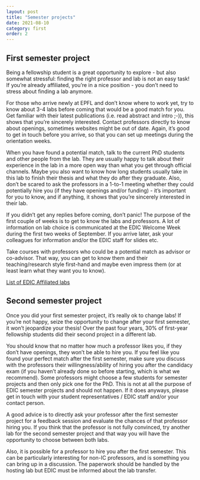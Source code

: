 ```yaml
---
layout: post
title: "Semester projects"
date: 2021-08-10
category: first
order: 2
---
```


## First semester project
Being a fellowship student is a great opportunity to explore - but also somewhat stressful: finding the right professor and lab is not an easy task! If you’re already affiliated, you’re in a nice position - you don’t need to stress about finding a lab anymore.

For those who arrive newly at EPFL and don’t know where to work yet, try to know about 3-4 labs before coming that would be a good match for you. Get familiar with their latest publications (i.e. read abstract and intro ;-)), this shows that you’re sincerely interested. Contact professors directly to know about openings, sometimes websites might be out of date. Again, it’s good to get in touch before you arrive, so that you can set up meetings during the orientation weeks.

When you have found a potential match, talk to the current PhD students and other people from the lab. They are usually happy to talk about their experience in the lab in a more open way than what you get through official channels. Maybe you also want to know how long students usually take in this lab to finish their thesis and what they do after they graduate. Also, don’t be scared to ask the professors in a 1-to-1 meeting whether they could potentially hire you (if they have openings and/or funding) - it’s important for you to know, and if anything, it shows that you’re sincerely interested in their lab.

If you didn’t get any replies before coming, don’t panic! The purpose of the first couple of weeks is to get to know the labs and professors. A lot of information on lab choice is communicated at the EDIC Welcome Week during the first two weeks of September. If you arrive later, ask your colleagues for information and/or the EDIC staff for slides etc.

Take courses with professors who could be a potential match as advisor or co-advisor. That way, you can get to know them and their teaching/research style first-hand and maybe even impress them (or at least learn what they want you to know).

[List of EDIC Affiliated labs](https://www.epfl.ch/education/phd/edic-computer-and-communication-sciences/edic-computer-and-communication-sciences/edic-affiliated-labs-research-expertise/) 

## Second semester project
Once you did your first semester project, it’s really ok to change labs! If you’re not happy, seize the opportunity to change after your first semester, it won’t jeopardize your thesis! Over the past four years, 30% of first-year fellowship students did their second project in a different lab.

You should know that no matter how much a professor likes you, if they don’t have openings, they won’t be able to hire you. If you feel like you found your perfect match after the first semester, make sure you discuss with the professors their willingness/ability of hiring you after the candidacy exam (if you haven’t already done so before starting, which is what we recommend). Some professors might choose a few students for semester projects and then only pick one for the PhD. This is not at all the purpose of EDIC semester projects and should not happen. If it does anyways, please get in touch with your student representatives / EDIC staff and/or your contact person.

A good advice is to directly ask your professor after the first semester project for a feedback session and evaluate the chances of that professor hiring you. If you think that the professor is not fully convinced, try another lab for the second semester project and that way you will have the opportunity to choose between both labs.

Also, it is possible for a professor to hire you after the first semester. This can be particularly interesting for non-IC professors, and is something you can bring up in a discussion. The paperwork should be handled by the hosting lab but EDIC must be informed about the lab transfer.

